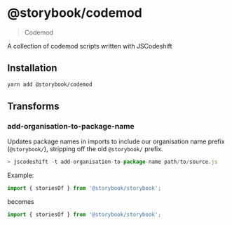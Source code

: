 # @storybook/codemod

> Codemod

A collection of codemod scripts written with JSCodeshift

## Installation

```sh
yarn add @storybook/codemod
```

## Transforms

### add-organisation-to-package-name

Updates package names in imports to include our organisation name prefix
(`@storybook/`), stripping off the old `@storybook/` prefix.

```js
> jscodeshift -t add-organisation-to-package-name path/to/source.js
```

Example:

```js
import { storiesOf } from '@storybook/storybook';
```

 becomes

```js
import { storiesOf } from '@storybook/storybook';
```
